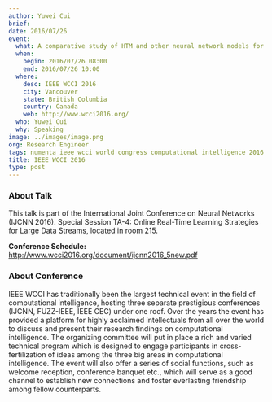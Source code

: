 ```yaml
---
author: Yuwei Cui
brief:
date: 2016/07/26
event:
  what: A comparative study of HTM and other neural network models for online sequence learning with streaming data
  when:
    begin: 2016/07/26 08:00
    end: 2016/07/26 10:00
  where:
    desc: IEEE WCCI 2016
    city: Vancouver
    state: British Columbia
    country: Canada
    web: http://www.wcci2016.org/
  who: Yuwei Cui
  why: Speaking
image: ../images/image.png
org: Research Engineer
tags: numenta ieee wcci world congress computational intelligence 2016
title: IEEE WCCI 2016
type: post
---
```


### About Talk

This talk is part of the International Joint Conference on Neural Networks
(IJCNN 2016). Special Session TA-4: Online Real-Time Learning Strategies for
Large Data Streams, located in room 215.

**Conference Schedule:**
http://www.wcci2016.org/document/ijcnn2016_5new.pdf


### About Conference

IEEE WCCI has traditionally been the largest technical event in the field of
computational intelligence, hosting three separate prestigious conferences
(IJCNN, FUZZ-IEEE, IEEE CEC) under one roof. Over the years the event has
provided a platform for highly acclaimed intellectuals from all over the world
to discuss and present their research findings on computational intelligence.
The organizing committee will put in place a rich and varied technical program
which is designed to engage participants in cross-fertilization of ideas among
the three big areas in computational intelligence. The event will also offer a
series of social functions, such as welcome reception, conference banquet etc.,
which will serve as a good channel to establish new connections and foster
everlasting friendship among fellow counterparts.
